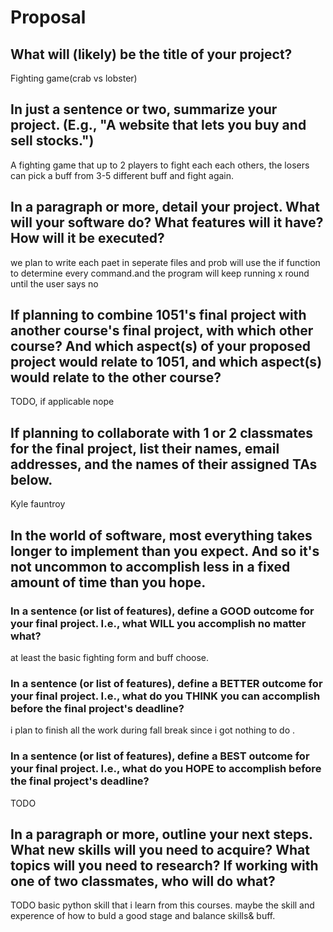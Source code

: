 # Proposal

## What will (likely) be the title of your project?

Fighting game(crab vs lobster) 

## In just a sentence or two, summarize your project. (E.g., "A website that lets you buy and sell stocks.")
A fighting game that up to 2 players to fight each each others, the losers can pick a buff from 3-5 different buff and fight again.
## In a paragraph or more, detail your project. What will your software do? What features will it have? How will it be executed?
we plan to write each paet in seperate files and prob will use the if function to determine every command.and the program will keep running x round until the user says no

## If planning to combine 1051's final project with another course's final project, with which other course? And which aspect(s) of your proposed project would relate to 1051, and which aspect(s) would relate to the other course?

TODO, if applicable
nope

## If planning to collaborate with 1 or 2 classmates for the final project, list their names, email addresses, and the names of their assigned TAs below.

Kyle fauntroy

## In the world of software, most everything takes longer to implement than you expect. And so it's not uncommon to accomplish less in a fixed amount of time than you hope.

### In a sentence (or list of features), define a GOOD outcome for your final project. I.e., what WILL you accomplish no matter what?

at least the basic fighting form and buff choose.

### In a sentence (or list of features), define a BETTER outcome for your final project. I.e., what do you THINK you can accomplish before the final project's deadline?

i plan to finish all the work during fall break since i got nothing to do .

### In a sentence (or list of features), define a BEST outcome for your final project. I.e., what do you HOPE to accomplish before the final project's deadline?

TODO

## In a paragraph or more, outline your next steps. What new skills will you need to acquire? What topics will you need to research? If working with one of two classmates, who will do what?

TODO  basic python skill that i learn from this courses.
maybe the skill and experence of how to buld a good stage and balance skills& buff.
